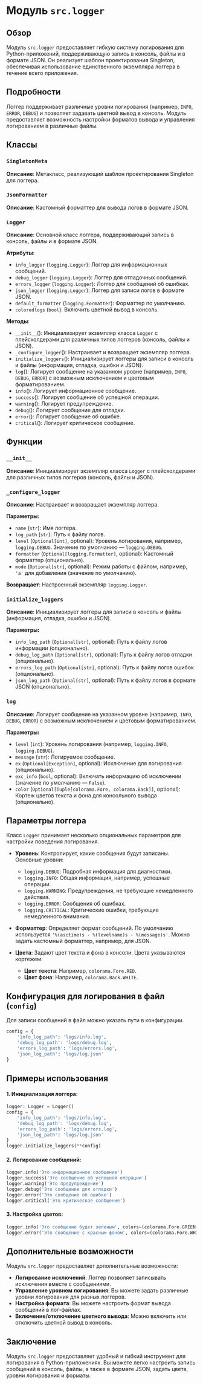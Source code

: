 # Модуль `src.logger`

## Обзор

Модуль `src.logger` предоставляет гибкую систему логирования для Python-приложений, поддерживающую запись в консоль, файлы и в формате JSON. Он реализует шаблон проектирования Singleton, обеспечивая использование единственного экземпляра логгера в течение всего приложения. 

## Подробности

Логгер поддерживает различные уровни логирования (например, `INFO`, `ERROR`, `DEBUG`) и позволяет задавать цветной вывод в консоль. Модуль предоставляет возможность настройки форматов вывода и управления логированием в различные файлы. 

## Классы

### `SingletonMeta`

**Описание**: Метакласс, реализующий шаблон проектирования Singleton для логгера.  

### `JsonFormatter`

**Описание**: Кастомный форматтер для вывода логов в формате JSON.

### `Logger`

**Описание**: Основной класс логгера, поддерживающий запись в консоль, файлы и в формате JSON.

**Атрибуты**:
- `info_logger` (`logging.Logger`): Логгер для информационных сообщений.
- `debug_logger` (`logging.Logger`): Логгер для отладочных сообщений.
- `errors_logger` (`logging.Logger`): Логгер для сообщений об ошибках.
- `json_logger` (`logging.Logger`): Логгер для записи логов в формате JSON.
- `default_formatter` (`logging.Formatter`): Форматтер по умолчанию.
- `coloredlogs` (`bool`): Включить цветной вывод в консоль.

**Методы**:
- `__init__`(): Инициализирует экземпляр класса `Logger` с плейсхолдерами для различных типов логгеров (консоль, файлы и JSON).
- `_configure_logger`(): Настраивает и возвращает экземпляр логгера.
- `initialize_loggers`(): Инициализирует логгеры для записи в консоль и файлы (информация, отладка, ошибки и JSON).
- `log`(): Логирует сообщение на указанном уровне (например, `INFO`, `DEBUG`, `ERROR`) с возможным исключением и цветовым форматированием.
- `info`(): Логирует информационное сообщение.
- `success`(): Логирует сообщение об успешной операции.
- `warning`(): Логирует предупреждение.
- `debug`(): Логирует сообщение для отладки.
- `error`(): Логирует сообщение об ошибке.
- `critical`(): Логирует критическое сообщение.

## Функции

### `__init__`

**Описание**: Инициализирует экземпляр класса `Logger` с плейсхолдерами для различных типов логгеров (консоль, файлы и JSON).

### `_configure_logger`

**Описание**: Настраивает и возвращает экземпляр логгера.

**Параметры:**
- `name` (`str`): Имя логгера.
- `log_path` (`str`): Путь к файлу логов.
- `level` (`Optional[int]`, optional): Уровень логирования, например, `logging.DEBUG`. Значение по умолчанию — `logging.DEBUG`.
- `formatter` (`Optional[logging.Formatter]`, optional): Кастомный форматтер (опционально).
- `mode` (`Optional[str]`, optional): Режим работы с файлом, например, `'a'` для добавления (значение по умолчанию).

**Возвращает**: Настроенный экземпляр `logging.Logger`.

### `initialize_loggers`

**Описание**: Инициализирует логгеры для записи в консоль и файлы (информация, отладка, ошибки и JSON).

**Параметры:**
- `info_log_path` (`Optional[str]`, optional): Путь к файлу логов информации (опционально).
- `debug_log_path` (`Optional[str]`, optional): Путь к файлу логов отладки (опционально).
- `errors_log_path` (`Optional[str]`, optional): Путь к файлу логов ошибок (опционально).
- `json_log_path` (`Optional[str]`, optional): Путь к файлу логов в формате JSON (опционально).

### `log`

**Описание**: Логирует сообщение на указанном уровне (например, `INFO`, `DEBUG`, `ERROR`) с возможным исключением и цветовым форматированием.

**Параметры:**
- `level` (`int`): Уровень логирования (например, `logging.INFO`, `logging.DEBUG`).
- `message` (`str`): Логируемое сообщение.
- `ex` (`Optional[Exception]`, optional): Исключение для логирования (опционально).
- `exc_info` (`bool`, optional): Включать информацию об исключении (значение по умолчанию — `False`).
- `color` (`Optional[Tuple[colorama.Fore, colorama.Back]]`, optional): Кортеж цветов текста и фона для консольного вывода (опционально).

## Параметры логгера

Класс `Logger` принимает несколько опциональных параметров для настройки поведения логирования.

- **Уровень**: Контролирует, какие сообщения будут записаны. Основные уровни:
  - `logging.DEBUG`: Подробная информация для диагностики.
  - `logging.INFO`: Общая информация, например, успешные операции.
  - `logging.WARNING`: Предупреждения, не требующие немедленного действия.
  - `logging.ERROR`: Сообщения об ошибках.
  - `logging.CRITICAL`: Критические ошибки, требующие немедленного внимания.

- **Форматтер**: Определяет формат сообщений. По умолчанию используется `'%(asctime)s - %(levelname)s - %(message)s'`. Можно задать кастомный форматтер, например, для JSON.

- **Цвета**: Задают цвет текста и фона в консоли. Цвета указываются кортежем:
  - **Цвет текста**: Например, `colorama.Fore.RED`.
  - **Цвет фона**: Например, `colorama.Back.WHITE`.

## Конфигурация для логирования в файл (`config`)

Для записи сообщений в файл можно указать пути в конфигурации.

```python
config = {
    'info_log_path': 'logs/info.log',
    'debug_log_path': 'logs/debug.log',
    'errors_log_path': 'logs/errors.log',
    'json_log_path': 'logs/log.json'
}
```

## Примеры использования

#### 1. Инициализация логгера:

```python
logger: Logger = Logger()
config = {
    'info_log_path': 'logs/info.log',
    'debug_log_path': 'logs/debug.log',
    'errors_log_path': 'logs/errors.log',
    'json_log_path': 'logs/log.json'
}
logger.initialize_loggers(**config)
```

#### 2. Логирование сообщений:

```python
logger.info('Это информационное сообщение')
logger.success('Это сообщение об успешной операции')
logger.warning('Это предупреждение')
logger.debug('Это сообщение для отладки')
logger.error('Это сообщение об ошибке')
logger.critical('Это критическое сообщение')
```

#### 3. Настройка цветов:

```python
logger.info('Это сообщение будет зеленым', colors=(colorama.Fore.GREEN, colorama.Back.BLACK))
logger.error('Это сообщение с красным фоном', colors=(colorama.Fore.WHITE, colorama.Back.RED))
```

## Дополнительные возможности

Модуль `src.logger` предоставляет дополнительные возможности:

- **Логирование исключений**: Логгер позволяет записывать исключения вместе с сообщениями.
- **Управление уровнем логирования**: Вы можете задать различные уровни логирования для разных логгеров.
- **Настройка формата**: Вы можете настроить формат вывода сообщений в лог-файлах.
- **Включение/отключение цветного вывода**: Можно включить или отключить цветной вывод в консоль.

## Заключение

Модуль `src.logger` предоставляет удобный и гибкий инструмент для логирования в Python-приложениях. Вы можете легко настроить запись сообщений в консоль, файлы, а также в формате JSON, задать цвета, уровни логирования и форматы.